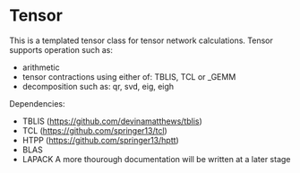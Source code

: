 # Tensor
This is a templated tensor class for tensor network calculations.
Tensor supports operation such as:
* arithmetic
* tensor contractions using either of: TBLIS, TCL or _GEMM
* decomposition such as: qr, svd, eig, eigh

Dependencies:
* TBLIS (https://github.com/devinamatthews/tblis)
* TCL (https://github.com/springer13/tcl)
* HTPP (https://github.com/springer13/hptt)
* BLAS
* LAPACK
A more thourough documentation will be written at a later stage 
